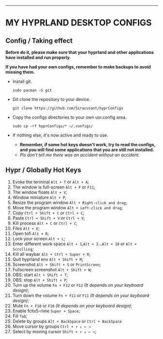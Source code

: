 - - -

# MY HYPRLAND DESKTOP CONFIGS

## Config / Taking effect

**Before do it, please make sure that your hyprland and other applications have installed and run properly.**

**If you have had your own configs, remember to make backups to avoid missing them.**

- Install git.

      sudo pacman -S git

- Git clone the repository to your device.

      git clone https://github.com/Siracusant/hyprConfigs

- Copy the configs directories to your own usr.config area.

      sudo cp -rf hyprConfigs/* ~/.configs/

- If nothing else, it's now active and ready to use.

    - **Remember, if some hot keys doesn't work, try to read the configs, and you will find some applications that you are still not installed.**
    - *Pls don't tell me there was an accident without an accident.*

## Hypr / Globally Hot Keys
1. Evoke the terminal `Alt + T` or `Alt + A`;
2. The window is full-screen `Alt + F` or `F11`;
3. The window floats `Alt + V`;
4. Window miniature `Alt + P`;
5. Resize the program window `Alt + Right-click and drag`;
6. Move the program window `Alt + Left-click and drag`;
7. Copy `Ctrl + Shift + C` or `Ctrl + C`;
8. Paste `Ctrl + Shift + V` or `Ctrl + V`;
9. Kill process `Alt + C` or `Ctrl + C`;
10. Files `Alt + E`;
11. Open tofi `Alt + R`;
12. Lock your screen `Alt + L`;
13. Enter different work space `Alt + 1`,`Alt + 2`...`Alt + 10` or `Alt + Scrolling`;
14. Kill all waybar `Alt + Ctrl + Super + R`;
15. Quit hyprland env `Alt + Shift + M`;
16. Screenshot `Alt + Shift + S` or `PrintScreen`;
17. Fullscreen screenshot `Alt + Shift + W`;
18. OBS: start `Alt + Shift + T`;
19. OBS: stop  `Alt + Shift + P`;
20. Turn up the volume `Fn + F12` or `F12` *(It depends on your keyboard design)*;
21. Turn down the volume `Fn + F11` or `F11` *(It depends on your keyboard design)*;
22. Mute `Fn + F10` or `F10` *(It depends on your keyboard design)*;
23. Enable fcitx5-rime `Super + Space`;
24. Fill `Tab`;
25. Delete by groups `Alt + BackSpace` or `Ctrl + BackSpace`
26. Move cursor by groups `Ctrl + ↑ ↓ ← →`
27. Select by moving cursor `Shift + ↑ ↓ ← →`;
